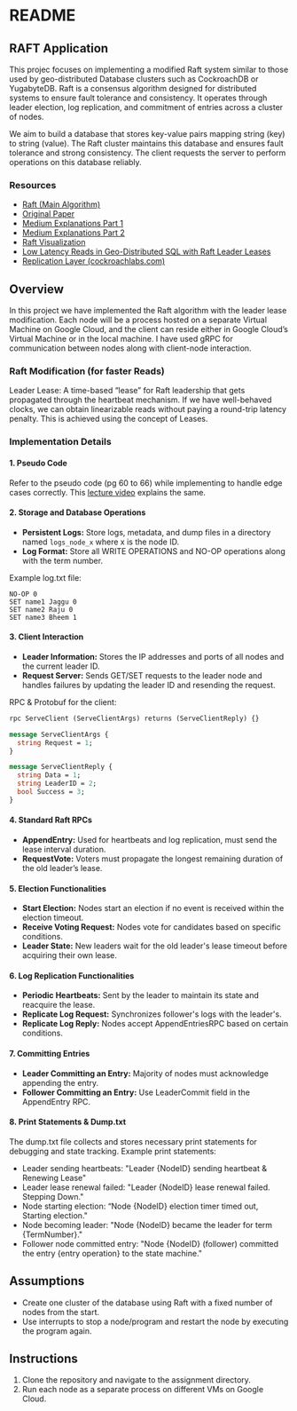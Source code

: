 # README

## RAFT Application

This projec focuses on implementing a modified Raft system similar to those used by geo-distributed Database clusters such as CockroachDB or YugabyteDB. Raft is a consensus algorithm designed for distributed systems to ensure fault tolerance and consistency. It operates through leader election, log replication, and commitment of entries across a cluster of nodes.

We aim to build a database that stores key-value pairs mapping string (key) to string (value). The Raft cluster maintains this database and ensures fault tolerance and strong consistency. The client requests the server to perform operations on this database reliably.

### Resources
- [Raft (Main Algorithm)](https://raft.github.io/)
- [Original Paper](https://raft.github.io/raft.pdf)
- [Medium Explanations Part 1](https://medium.com/@eugene.lai/raft-consensus-algorithm-part-1-914b062da2b)
- [Medium Explanations Part 2](https://medium.com/@eugene.lai/raft-consensus-algorithm-part-2-8fbbeb7f9b6d)
- [Raft Visualization](https://raft.github.io/raftscope/index.html)
- [Low Latency Reads in Geo-Distributed SQL with Raft Leader Leases](https://www.yugabyte.com/blog/low-latency-reads-in-geo-distributed-sql-with-raft-leader-leases/)
- [Replication Layer (cockroachlabs.com)](https://www.cockroachlabs.com/docs/v21.1/architecture/replication-layer.html)

## Overview

In this project we have implemented the Raft algorithm with the leader lease modification. Each node will be a process hosted on a separate Virtual Machine on Google Cloud, and the client can reside either in Google Cloud’s Virtual Machine or in the local machine.   I have used gRPC for communication between nodes along with client-node interaction. 

### Raft Modification (for faster Reads)
Leader Lease: A time-based “lease” for Raft leadership that gets propagated through the heartbeat mechanism. If we have well-behaved clocks, we can obtain linearizable reads without paying a round-trip latency penalty. This is achieved using the concept of Leases.

### Implementation Details

#### 1. Pseudo Code
Refer to the pseudo code (pg 60 to 66) while implementing to handle edge cases correctly. This [lecture video](https://youtu.be/u-mNf9Rt7mw) explains the same.

#### 2. Storage and Database Operations
- **Persistent Logs:** Store logs, metadata, and dump files in a directory named `logs_node_x` where x is the node ID.
- **Log Format:** Store all WRITE OPERATIONS and NO-OP operations along with the term number.

Example log.txt file:
```
NO-OP 0
SET name1 Jaggu 0
SET name2 Raju 0
SET name3 Bheem 1
```

#### 3. Client Interaction
- **Leader Information:** Stores the IP addresses and ports of all nodes and the current leader ID.
- **Request Server:** Sends GET/SET requests to the leader node and handles failures by updating the leader ID and resending the request.

RPC & Protobuf for the client:
```proto
rpc ServeClient (ServeClientArgs) returns (ServeClientReply) {}

message ServeClientArgs {
  string Request = 1;
}

message ServeClientReply {
  string Data = 1;
  string LeaderID = 2;
  bool Success = 3;
}
```

#### 4. Standard Raft RPCs
- **AppendEntry:** Used for heartbeats and log replication, must send the lease interval duration.
- **RequestVote:** Voters must propagate the longest remaining duration of the old leader’s lease.

#### 5. Election Functionalities
- **Start Election:** Nodes start an election if no event is received within the election timeout.
- **Receive Voting Request:** Nodes vote for candidates based on specific conditions.
- **Leader State:** New leaders wait for the old leader's lease timeout before acquiring their own lease.

#### 6. Log Replication Functionalities
- **Periodic Heartbeats:** Sent by the leader to maintain its state and reacquire the lease.
- **Replicate Log Request:** Synchronizes follower's logs with the leader's.
- **Replicate Log Reply:** Nodes accept AppendEntriesRPC based on certain conditions.

#### 7. Committing Entries
- **Leader Committing an Entry:** Majority of nodes must acknowledge appending the entry.
- **Follower Committing an Entry:** Use LeaderCommit field in the AppendEntry RPC.

#### 8. Print Statements & Dump.txt
The dump.txt file collects and stores necessary print statements for debugging and state tracking. Example print statements:
- Leader sending heartbeats: "Leader {NodeID} sending heartbeat & Renewing Lease"
- Leader lease renewal failed: "Leader {NodeID} lease renewal failed. Stepping Down."
- Node starting election: “Node {NodeID} election timer timed out, Starting election."
- Node becoming leader: "Node {NodeID} became the leader for term {TermNumber}."
- Follower node committed entry: "Node {NodeID} (follower) committed the entry {entry operation} to the state machine."

## Assumptions
- Create one cluster of the database using Raft with a fixed number of nodes from the start.
- Use interrupts to stop a node/program and restart the node by executing the program again.

## Instructions
1. Clone the repository and navigate to the assignment directory.
2. Run each node as a separate process on different VMs on Google Cloud.
